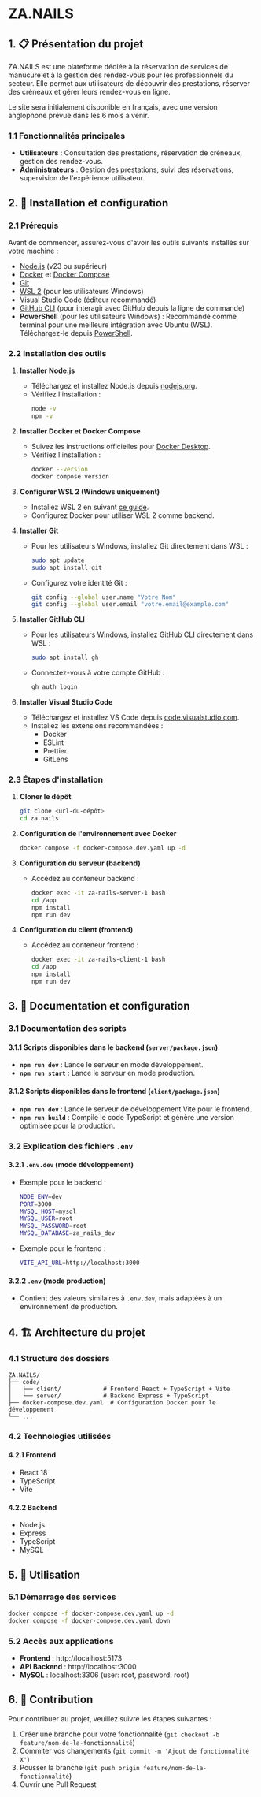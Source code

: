 # ZA.NAILS

## 1. 📋 Présentation du projet

ZA.NAILS est une plateforme dédiée à la réservation de services de manucure et à la gestion des rendez-vous pour les professionnels du secteur. Elle permet aux utilisateurs de découvrir des prestations, réserver des créneaux et gérer leurs rendez-vous en ligne.

Le site sera initialement disponible en français, avec une version anglophone prévue dans les 6 mois à venir.

### 1.1 Fonctionnalités principales

- **Utilisateurs** : Consultation des prestations, réservation de créneaux, gestion des rendez-vous.
- **Administrateurs** : Gestion des prestations, suivi des réservations, supervision de l'expérience utilisateur.

## 2. 🚀 Installation et configuration

### 2.1 Prérequis

Avant de commencer, assurez-vous d'avoir les outils suivants installés sur votre machine :

- [Node.js](https://nodejs.org/) (v23 ou supérieur)
- [Docker](https://www.docker.com/) et [Docker Compose](https://docs.docker.com/compose/)
- [Git](https://git-scm.com/)
- [WSL 2](https://learn.microsoft.com/fr-fr/windows/wsl/install) (pour les utilisateurs Windows)
- [Visual Studio Code](https://code.visualstudio.com/) (éditeur recommandé)
- [GitHub CLI](https://cli.github.com/) (pour interagir avec GitHub depuis la ligne de commande)
- **PowerShell** (pour les utilisateurs Windows) : Recommandé comme terminal pour une meilleure intégration avec Ubuntu (WSL). Téléchargez-le depuis [PowerShell](https://github.com/PowerShell/PowerShell).

### 2.2 Installation des outils

1. **Installer Node.js**
   - Téléchargez et installez Node.js depuis [nodejs.org](https://nodejs.org/).
   - Vérifiez l'installation :
     ```bash
     node -v
     npm -v
     ```

2. **Installer Docker et Docker Compose**
   - Suivez les instructions officielles pour [Docker Desktop](https://www.docker.com/products/docker-desktop/).
   - Vérifiez l'installation :
     ```bash
     docker --version
     docker compose version
     ```

3. **Configurer WSL 2 (Windows uniquement)**
   - Installez WSL 2 en suivant [ce guide](https://learn.microsoft.com/fr-fr/windows/wsl/install).
   - Configurez Docker pour utiliser WSL 2 comme backend.

4. **Installer Git**
   - Pour les utilisateurs Windows, installez Git directement dans WSL :
     ```bash
     sudo apt update
     sudo apt install git
     ```
   - Configurez votre identité Git :
     ```bash
     git config --global user.name "Votre Nom"
     git config --global user.email "votre.email@example.com"
     ```

5. **Installer GitHub CLI**
   - Pour les utilisateurs Windows, installez GitHub CLI directement dans WSL :
     ```bash
     sudo apt install gh
     ```
   - Connectez-vous à votre compte GitHub :
     ```bash
     gh auth login
     ```

6. **Installer Visual Studio Code**
   - Téléchargez et installez VS Code depuis [code.visualstudio.com](https://code.visualstudio.com/).
   - Installez les extensions recommandées :
     - Docker
     - ESLint
     - Prettier
     - GitLens

### 2.3 Étapes d'installation

1. **Cloner le dépôt**
   ```bash
   git clone <url-du-dépôt>
   cd za.nails
   ```

2. **Configuration de l'environnement avec Docker**
   ```bash
   docker compose -f docker-compose.dev.yaml up -d
   ```

3. **Configuration du serveur (backend)**
   - Accédez au conteneur backend :
     ```bash
     docker exec -it za-nails-server-1 bash
     cd /app
     npm install
     npm run dev
     ```

4. **Configuration du client (frontend)**
   - Accédez au conteneur frontend :
     ```bash
     docker exec -it za-nails-client-1 bash
     cd /app
     npm install
     npm run dev
     ```

## 3. 📜 Documentation et configuration

### 3.1 Documentation des scripts

#### 3.1.1 Scripts disponibles dans le backend (`server/package.json`)
- **`npm run dev`** : Lance le serveur en mode développement.
- **`npm run start`** : Lance le serveur en mode production.

#### 3.1.2 Scripts disponibles dans le frontend (`client/package.json`)
- **`npm run dev`** : Lance le serveur de développement Vite pour le frontend.
- **`npm run build`** : Compile le code TypeScript et génère une version optimisée pour la production.

### 3.2 Explication des fichiers `.env`

#### 3.2.1 `.env.dev` (mode développement)
- Exemple pour le backend :
  ```bash
  NODE_ENV=dev
  PORT=3000
  MYSQL_HOST=mysql
  MYSQL_USER=root
  MYSQL_PASSWORD=root
  MYSQL_DATABASE=za_nails_dev
  ```
- Exemple pour le frontend :
  ```bash
  VITE_API_URL=http://localhost:3000
  ```

#### 3.2.2 `.env` (mode production)
- Contient des valeurs similaires à `.env.dev`, mais adaptées à un environnement de production.

## 4. 🏗️ Architecture du projet

### 4.1 Structure des dossiers

```
ZA.NAILS/
├── code/
│   ├── client/            # Frontend React + TypeScript + Vite
│   └── server/            # Backend Express + TypeScript
├── docker-compose.dev.yaml  # Configuration Docker pour le développement
└── ...
```

### 4.2 Technologies utilisées

#### 4.2.1 Frontend
- React 18
- TypeScript
- Vite

#### 4.2.2 Backend 
- Node.js
- Express
- TypeScript
- MySQL

## 5. 🔧 Utilisation

### 5.1 Démarrage des services

```bash
docker compose -f docker-compose.dev.yaml up -d
docker compose -f docker-compose.dev.yaml down
```

### 5.2 Accès aux applications

- **Frontend** : http://localhost:5173
- **API Backend** : http://localhost:3000
- **MySQL** : localhost:3306 (user: root, password: root)

## 6. 📝 Contribution

Pour contribuer au projet, veuillez suivre les étapes suivantes :

1. Créer une branche pour votre fonctionnalité (`git checkout -b feature/nom-de-la-fonctionnalité`)
2. Commiter vos changements (`git commit -m 'Ajout de fonctionnalité X'`)
3. Pousser la branche (`git push origin feature/nom-de-la-fonctionnalité`)
4. Ouvrir une Pull Request
